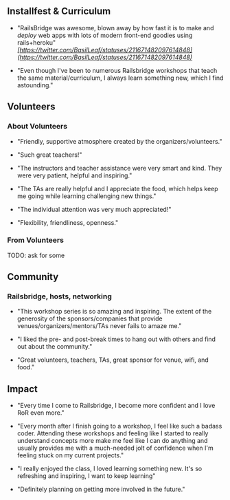 ## Installfest & Curriculum

* "RailsBridge was awesome, blown away by how fast it is to make and *deploy* web apps with lots of modern front-end goodies using rails+heroku" <cite>[https://twitter.com/BasilLeaf/statuses/211671482097614848](https://twitter.com/BasilLeaf/statuses/211671482097614848)</cite>

* "Even though I've been to numerous Railsbridge workshops that teach the same material/curriculum, I always learn something new, which I find astounding."

## Volunteers
### About Volunteers

* "Friendly, supportive atmosphere created by the organizers/volunteers."

* "Such great teachers!"

* "The instructors and teacher assistance were very smart and kind.  They were very patient, helpful and inspiring."

* "The TAs are really helpful and I appreciate the food, which helps keep me going while learning challenging new things."

* "The individual attention was very much appreciated!"

* "Flexibility, friendliness, openness."


### From Volunteers

TODO: ask for some

## Community
### Railsbridge, hosts, networking

* "This workshop series is so amazing and inspiring. The extent of the generosity of the sponsors/companies that provide venues/organizers/mentors/TAs never fails to amaze me."

* "I liked the pre- and post-break times to hang out with others and find out about the community."

* "Great volunteers, teachers, TAs, great sponsor for venue, wifi, and food."

## Impact

* "Every time I come to Railsbridge, I become more confident and I love RoR even more."

* "Every month after I finish going to a workshop, I feel like such a badass coder. Attending these workshops and feeling like I started to really understand concepts more make me feel like I can do anything and usually provides me with a much-needed jolt of confidence when I'm feeling stuck on my current projects."

* "I really enjoyed the class, I loved learning something new.  It's so refreshing and inspiring, I want to keep learning"

* "Definitely planning on getting more involved in the future."